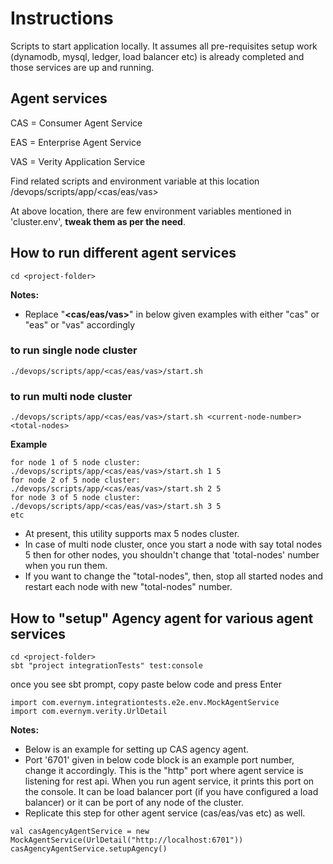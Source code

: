 # Instructions

Scripts to start application locally.
It assumes all pre-requisites setup work (dynamodb, mysql, ledger, load balancer etc) is already 
completed and those services are up and running.

## Agent services

 CAS = Consumer Agent Service
 
 EAS = Enterprise Agent Service
 
 VAS = Verity Application Service

 Find related scripts and environment variable at this location
 <project-folder>/devops/scripts/app/<cas/eas/vas>

 At above location, there are few environment variables mentioned in 'cluster.env',
 **tweak them as per the need**.

## How to run different agent services

```
cd <project-folder>
```
**Notes:**
* Replace "**<cas/eas/vas>**" in below given examples with either "cas" or "eas" or "vas" accordingly

### to run single node cluster
```
./devops/scripts/app/<cas/eas/vas>/start.sh
``` 
### to run multi node cluster
```
./devops/scripts/app/<cas/eas/vas>/start.sh <current-node-number> <total-nodes>
```
**Example**
```
for node 1 of 5 node cluster: ./devops/scripts/app/<cas/eas/vas>/start.sh 1 5
for node 2 of 5 node cluster: ./devops/scripts/app/<cas/eas/vas>/start.sh 2 5
for node 3 of 5 node cluster: ./devops/scripts/app/<cas/eas/vas>/start.sh 3 5
etc

```
* At present, this utility supports max 5 nodes cluster.
* In case of multi node cluster, once you start a node with say total nodes 5
  then for other nodes, you shouldn't change that 'total-nodes' number when you run them.
* If you want to change the "total-nodes", then, stop all started nodes and 
  restart each node with new "total-nodes" number.
      
## How to "setup" Agency agent for various agent services
```
cd <project-folder>
sbt "project integrationTests" test:console
```

once you see sbt prompt, copy paste below code and press Enter
```
import com.evernym.integrationtests.e2e.env.MockAgentService
import com.evernym.verity.UrlDetail
```
**Notes:** 
* Below is an example for setting up CAS agency agent.   
* Port '6701' given in below code block is an example port number, change it accordingly. 
This is the "http" port where agent service is listening for rest api.
When you run agent service, it prints this port on the console.
It can be load balancer port (if you have configured a load balancer) or
it can be port of any node of the cluster.
* Replicate this step for other agent service (cas/eas/vas etc) as well.
```
val casAgencyAgentService = new MockAgentService(UrlDetail("http://localhost:6701")) 
casAgencyAgentService.setupAgency()
```